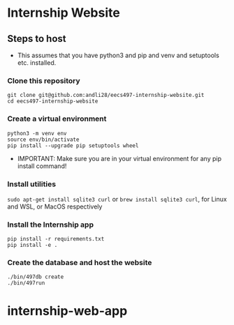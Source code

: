 # Internship Website

## Steps to host
* This assumes that you have python3 and pip and venv and setuptools etc. installed. 
### Clone this repository
```
git clone git@github.com:andli28/eecs497-internship-website.git
cd eecs497-internship-website
```
### Create a virtual environment
```
python3 -m venv env
source env/bin/activate
pip install --upgrade pip setuptools wheel
```
* IMPORTANT: Make sure you are in your virtual environment for any pip install command!
### Install utilities
`sudo apt-get install sqlite3 curl` or `brew install sqlite3 curl`, for Linux and WSL, or MacOS respectively
### Install the Internship app
```
pip install -r requirements.txt
pip install -e .
```
### Create the database and host the website
```
./bin/497db create
./bin/497run
```
# internship-web-app
